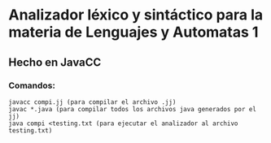 
# Analizador léxico y sintáctico para la materia de Lenguajes y Automatas 1<p>
## Hecho en JavaCC <p>
### Comandos:  <p>
    javacc compi.jj (para compilar el archivo .jj)
    javac *.java (para compilar todos los archivos java generados por el jj) 
    java compi <testing.txt (para ejecutar el analizador al archivo testing.txt) 
